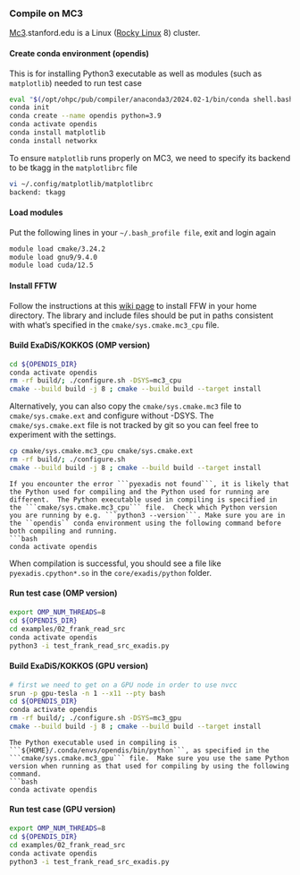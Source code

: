 ### Compile on MC3

[Mc3](https://hpcc-intranet.stanford.edu/resources/mc3-cluster/).stanford.edu is a Linux ([Rocky Linux](https://rockylinux.org/) 8) cluster.

#### Create conda environment (opendis) 
This is for installing Python3 executable as well as modules (such as ``matplotlib``) needed to run test case
````bash
eval "$(/opt/ohpc/pub/compiler/anaconda3/2024.02-1/bin/conda shell.bash hook)"
conda init
conda create --name opendis python=3.9
conda activate opendis
conda install matplotlib
conda install networkx
````

To ensure ``matplotlib`` runs properly on MC3, we need to specify its backend to be tkagg in the ``matplotlibrc`` file
````bash
vi ~/.config/matplotlib/matplotlibrc
backend: tkagg
````


#### Load modules 

Put the following lines in your ``~/.bash_profile file``, exit and login again
````bash
module load cmake/3.24.2
module load gnu9/9.4.0
module load cuda/12.5
````

#### Install FFTW
Follow the instructions at this [wiki page](http://micro.stanford.edu/wiki/Install_FFTW3) to install FFW in your home directory.  The library and include files should be put in paths consistent with what’s specified in the ``cmake/sys.cmake.mc3_cpu`` file.
  
#### Build ExaDiS/KOKKOS (OMP version)

````bash
cd ${OPENDIS_DIR}
conda activate opendis
rm -rf build/; ./configure.sh -DSYS=mc3_cpu
cmake --build build -j 8 ; cmake --build build --target install
````

Alternatively, you can also copy the ``cmake/sys.cmake.mc3`` file to ``cmake/sys.cmake.ext`` and configure without -DSYS. The ``cmake/sys.cmake.ext`` file is not tracked by git so you can feel free to experiment with the settings.

````bash
cp cmake/sys.cmake.mc3_cpu cmake/sys.cmake.ext
rm -rf build/; ./configure.sh 
cmake --build build -j 8 ; cmake --build build --target install
````

```{hint}
If you encounter the error ```pyexadis not found```, it is likely that the Python used for compiling and the Python used for running are different.  The Python executable used in compiling is specified in the ```cmake/sys.cmake.mc3_cpu``` file.  Check which Python version you are running by e.g. ```python3 --version```. Make sure you are in the ``opendis`` conda environment using the following command before both compiling and running.
```bash
conda activate opendis
```
When compilation is successful, you should see a file like ``pyexadis.cpython*.so`` in the ``core/exadis/python`` folder.

#### Run test case (OMP version)

````bash
export OMP_NUM_THREADS=8
cd ${OPENDIS_DIR}
cd examples/02_frank_read_src
conda activate opendis
python3 -i test_frank_read_src_exadis.py
````

#### Build ExaDiS/KOKKOS (GPU version)

````bash
# first we need to get on a GPU node in order to use nvcc
srun -p gpu-tesla -n 1 --x11 --pty bash
cd ${OPENDIS_DIR}
conda activate opendis
rm -rf build/; ./configure.sh -DSYS=mc3_gpu
cmake --build build -j 8 ; cmake --build build --target install
````

```{hint}
The Python executable used in compiling is ```${HOME}/.conda/envs/opendis/bin/python```, as specified in the ```cmake/sys.cmake.mc3_gpu``` file.  Make sure you use the same Python version when running as that used for compiling by using the following command.
```bash
conda activate opendis
```

#### Run test case (GPU version)

````bash
export OMP_NUM_THREADS=8
cd ${OPENDIS_DIR}
cd examples/02_frank_read_src
conda activate opendis
python3 -i test_frank_read_src_exadis.py
````
